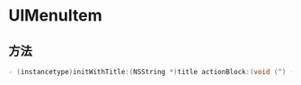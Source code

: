 # UIMenuItem

## 方法

```objective-c
- (instancetype)initWithTitle:(NSString *)title actionBlock:(void (^) (id sender))block;

```


